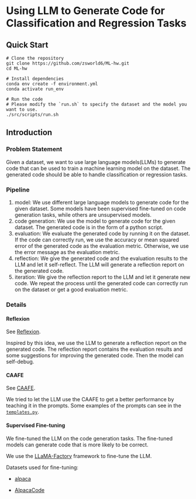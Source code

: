# Using LLM to Generate Code for Classification and Regression Tasks

## Quick Start

```shell
# Clone the repository
git clone https://github.com/zsworld6/ML-hw.git
cd ML-hw

# Install dependencies
conda env create -f environment.yml
conda activate run_env

# Run the code
# Please modify the `run.sh` to specify the dataset and the model you want to use.
./src/scripts/run.sh
```

## Introduction

### Problem Statement

Given a dataset, we want to use large language models(LLMs) to generate code that can be used to train a machine learning model on the dataset. The generated code should be able to handle classification or regression tasks.

### Pipeline

1. model: We use different large language models to generate code for the given dataset. Some models have been supervised fine-tuned on code generation tasks, while others are unsupervised models.
2. code generation: We use the model to generate code for the given dataset. The generated code is in the form of a python script.
3. evaluation: We evaluate the generated code by running it on the dataset. If the code can correctly run, we use the accuracy or mean squared error of the generated code as the evaluation metric. Otherwise, we use the error message as the evaluation metric.
4. reflection: We give the generated code and the evaluation results to the LLM and let it self-reflect. The LLM will generate a reflection report on the generated code.
5. iteration: We give the reflection report to the LLM and let it generate new code. We repeat the process until the generated code can correctly run on the dataset or get a good evaluation metric.

### Details

#### Reflexion

See [Reflexion](https://github.com/noahshinn/reflexion).

Inspired by this idea, we use the LLM to generate a reflection report on the generated code. The reflection report contains the evaluation results and some suggestions for improving the generated code. Then the model can self-debug.

#### CAAFE

See [CAAFE](https://github.com/automl/CAAFE/tree/main).

We tried to let the LLM use the CAAFE to get a better performance by teaching it in the prompts. Some examples of the prompts can see in the [`templates.py`](./src/caafe/templates.py).

#### Supervised Fine-tuning

We fine-tuned the LLM on the code generation tasks. The fine-tuned models can generate code that is more likely to be correct.

We use the [LLaMA-Factory](https://github.com/hiyouga/LLaMA-Factory/tree/main) framework to fine-tune the LLM.

Datasets used for fine-tuning:

- [alpaca](https://huggingface.co/datasets/tatsu-lab/alpaca)

- [AlpacaCode](https://huggingface.co/datasets/mwitiderrick/AlpacaCode)